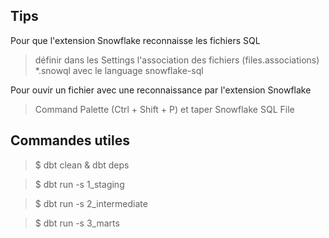 ## Tips

Pour que l'extension Snowflake reconnaisse les fichiers SQL
> définir dans les Settings l'association des fichiers (files.associations) *.snowql avec le language snowflake-sql

Pour ouvir un fichier avec une reconnaissance par l'extension Snowflake
> Command Palette (Ctrl + Shift + P) et taper Snowflake SQL File

## Commandes utiles

> $ dbt clean & dbt deps

> $ dbt run -s 1_staging

> $ dbt run -s 2_intermediate

> $ dbt run -s 3_marts
